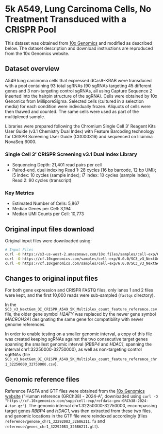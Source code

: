 # 5k A549, Lung Carcinoma Cells, No Treatment Transduced with a CRISPR Pool

This dataset was obtained from [10x Genomics](https://www.10xgenomics.com/datasets/5-k-a-549-lung-carcinoma-cells-no-treatment-transduced-with-a-crispr-pool-3-1-standard-6-0-0) and modified as described below. The dataset description and download instructions are reproduced from the 10x Genomics website.

## Dataset overview

A549 lung carcinoma cells that expressed dCas9-KRAB were transduced with a pool containing 93 total sgRNAs (90 sgRNAs targeting 45 different genes and 3 non-targeting control sgRNAs, all using Capture Sequence 2 inserted into the hairpin structure of the sgRNA). Cells were obtained by 10x Genomics from MilliporeSigma. Selected cells (cultured in a selection media) for each condition were individually frozen. Aliquots of cells were then thawed and counted. The same cells were used as part of the multiplexed sample.

Libraries were prepared following the Chromium Single Cell 3' Reagent Kits User Guide (v3.1 Chemistry Dual Index) with Feature Barcoding technology for CRISPR Screening User Guide (CG000316) and sequenced on Illumina NovaSeq 6000.

### Single Cell 3’ CRISPR Screening v3.1 Dual Index Library

- Sequencing Depth: 21,401 read pairs per cell
- Paired-end, dual indexing Read 1: 28 cycles (16 bp barcode, 12 bp UMI); i5 index: 10 cycles (sample index); i7 index: 10 cycles (sample index); Read 2: 90 cycles (transcript)

### Key Metrics

- Estimated Number of Cells: 5,867
- Median Genes per Cell: 3,194
- Median UMI Counts per Cell: 10,773

## Original input files download

Original input files were downloaded using:

```bash
# Input Files
curl -O https://s3-us-west-2.amazonaws.com/10x.files/samples/cell-exp/6.0.0/SC3_v3_NextGem_DI_CRISPR_A549_5K_Multiplex/SC3_v3_NextGem_DI_CRISPR_A549_5K_Multiplex_fastqs.tar
curl -O https://cf.10xgenomics.com/samples/cell-exp/6.0.0/SC3_v3_NextGem_DI_CRISPR_A549_5K_Multiplex/SC3_v3_NextGem_DI_CRISPR_A549_5K_Multiplex_config.csv
curl -O https://cf.10xgenomics.com/samples/cell-exp/6.0.0/SC3_v3_NextGem_DI_CRISPR_A549_5K_Multiplex/SC3_v3_NextGem_DI_CRISPR_A549_5K_Multiplex_count_feature_reference.csv
```

## Changes to original input files

For both gene expression and CRISPR FASTQ files, only lanes 1 and 2 files were kept, and the first 10,000 reads were sub-sampled (`fastqs` directory).

In the `SC3_v3_NextGem_DI_CRISPR_A549_5K_Multiplex_count_feature_reference.csv` file, the older gene symbol *H2AFY* was replaced by the newer gene symbol *MACROH2A1* designating the same gene for compatibility with newer genome references.

In order to enable testing on a smaller genomic interval, a copy of this file was created keeping sgRNAs against the two consecutive target genes spanning the smallest genomic interval (*RBBP4* and *HDAC1*, spanning the interval chr1:32250000-32750000), as well as non-targeting control sgRNAs (file `SC3_v3_NextGem_DI_CRISPR_A549_5K_Multiplex_count_feature_reference_chr1_32250000_32750000.csv`).

## Genomic reference files

Reference FASTA and GTF files were obtained from the [10x Genomics website](https://www.10xgenomics.com/support/software/cell-ranger/downloads#reference-downloads) ("Human reference (GRCh38) - 2024-A", downloaded using `curl -O "https://cf.10xgenomics.com/supp/cell-exp/refdata-gex-GRCh38-2024-A.tar.gz"`). The genomic interval chr1:32250000-32750000, encompassing target genes *RBBP4* and *HDAC1*, was then extracted from these two files, and genomic locations in the GTF file were reindexed accordingly (files `reference/genome_chr1_32292083_32686211.fa` and `reference/genes_chr1_32292083_32686211.gtf`).